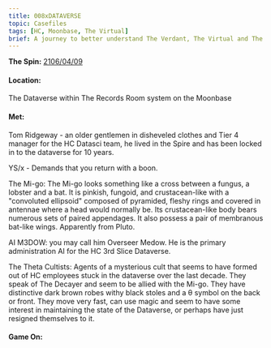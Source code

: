 ```yaml
---
title: 008xDATAVERSE
topic: Casefiles
tags: [HC, Moonbase, The Virtual]
brief: A journey to better understand The Verdant, The Virtual and The Mother of Daemons 
---
```


__The Spin:__ [2106/04/09](http://thespin.glitch.me/archive/2108-04-09)

#### Location:

The Dataverse within The Records Room system on the Moonbase

#### Met:

Tom Ridgeway - an older gentlemen in disheveled clothes and Tier 4 manager for the HC Datasci team, he lived in the Spire and has been locked in to the dataverse for 10 years. 

YS/x - Demands that you return with a boon.

The Mi-go: The Mi-go looks something like a cross between a fungus, a lobster and a bat. It is pinkish, fungoid, and crustacean-like with a "convoluted ellipsoid" composed of pyramided, fleshy rings and covered in antennae where a head would normally be. Its crustacean-like body bears numerous sets of paired appendages. It also possess a pair of membranous bat-like wings. Apparently from Pluto.

AI M3DOW: you may call him Overseer Medow. He is the primary administration AI for the HC 3rd Slice Dataverse. 

The Theta Cultists: Agents of a mysterious cult that seems to have formed out of HC employees stuck in the dataverse over the last decade. They speak of The Decayer and seem to be allied with the Mi-go. They have distinctive dark brown robes withy black stoles and a θ symbol on the back or front. They move very fast, can use magic and seem to have some interest in maintaining the state of the Dataverse, or perhaps have just resigned themselves to it. 

#### Game On:

